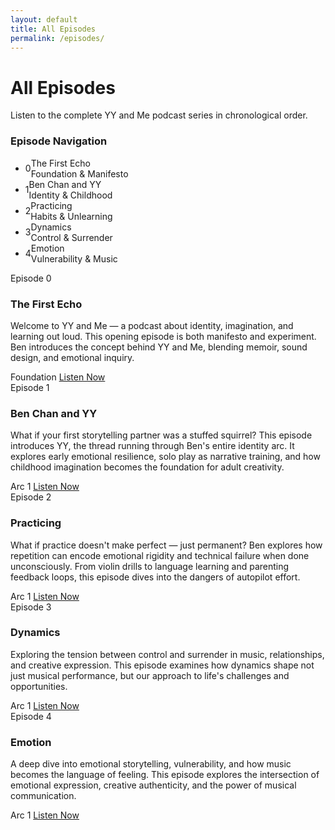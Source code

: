 ```yaml
---
layout: default
title: All Episodes
permalink: /episodes/
---
```


<div class="hero">
  <h1>All Episodes</h1>
  <p>Listen to the complete YY and Me podcast series in chronological order.</p>
</div>

<div class="episode-navigation">
  <h3 class="nav-title">Episode Navigation</h3>
  <ul class="episode-nav-list">
    <li class="episode-nav-item">
      <a href="/episodes/the-first-echo/" style="display: flex; align-items: center; width: 100%; text-decoration: none;">
        <div class="episode-nav-number">0</div>
        <div class="episode-nav-content">
          <div class="episode-nav-title">The First Echo</div>
          <div class="episode-nav-subtitle">Foundation & Manifesto</div>
        </div>
      </a>
    </li>
    <li class="episode-nav-item">
      <a href="/episodes/ben-chan-and-yy/" style="display: flex; align-items: center; width: 100%; text-decoration: none;">
        <div class="episode-nav-number">1</div>
        <div class="episode-nav-content">
          <div class="episode-nav-title">Ben Chan and YY</div>
          <div class="episode-nav-subtitle">Identity & Childhood</div>
        </div>
      </a>
    </li>
    <li class="episode-nav-item">
      <a href="/episodes/practicing/" style="display: flex; align-items: center; width: 100%; text-decoration: none;">
        <div class="episode-nav-number">2</div>
        <div class="episode-nav-content">
          <div class="episode-nav-title">Practicing</div>
          <div class="episode-nav-subtitle">Habits & Unlearning</div>
        </div>
      </a>
    </li>
    <li class="episode-nav-item">
      <a href="/episodes/dynamics/" style="display: flex; align-items: center; width: 100%; text-decoration: none;">
        <div class="episode-nav-number">3</div>
        <div class="episode-nav-content">
          <div class="episode-nav-title">Dynamics</div>
          <div class="episode-nav-subtitle">Control & Surrender</div>
        </div>
      </a>
    </li>
    <li class="episode-nav-item">
      <a href="/episodes/emotion/" style="display: flex; align-items: center; width: 100%; text-decoration: none;">
        <div class="episode-nav-number">4</div>
        <div class="episode-nav-content">
          <div class="episode-nav-title">Emotion</div>
          <div class="episode-nav-subtitle">Vulnerability & Music</div>
        </div>
      </a>
    </li>
  </ul>
</div>

<div class="episodes-grid">
  <div class="episode-card">
    <div class="episode-number">Episode 0</div>
    <h3 class="episode-title">The First Echo</h3>
    <p class="episode-description">Welcome to YY and Me — a podcast about identity, imagination, and learning out loud. This opening episode is both manifesto and experiment. Ben introduces the concept behind YY and Me, blending memoir, sound design, and emotional inquiry.</p>
    <div class="episode-meta">
      <span class="episode-date">Foundation</span>
      <a href="/episodes/the-first-echo/" class="listen-button">Listen Now</a>
    </div>
  </div>

  <div class="episode-card">
    <div class="episode-number">Episode 1</div>
    <h3 class="episode-title">Ben Chan and YY</h3>
    <p class="episode-description">What if your first storytelling partner was a stuffed squirrel? This episode introduces YY, the thread running through Ben's entire identity arc. It explores early emotional resilience, solo play as narrative training, and how childhood imagination becomes the foundation for adult creativity.</p>
    <div class="episode-meta">
      <span class="episode-date">Arc 1</span>
      <a href="/episodes/ben-chan-and-yy/" class="listen-button">Listen Now</a>
    </div>
  </div>

  <div class="episode-card">
    <div class="episode-number">Episode 2</div>
    <h3 class="episode-title">Practicing</h3>
    <p class="episode-description">What if practice doesn't make perfect — just permanent? Ben explores how repetition can encode emotional rigidity and technical failure when done unconsciously. From violin drills to language learning and parenting feedback loops, this episode dives into the dangers of autopilot effort.</p>
    <div class="episode-meta">
      <span class="episode-date">Arc 1</span>
      <a href="/episodes/practicing/" class="listen-button">Listen Now</a>
    </div>
  </div>

  <div class="episode-card">
    <div class="episode-number">Episode 3</div>
    <h3 class="episode-title">Dynamics</h3>
    <p class="episode-description">Exploring the tension between control and surrender in music, relationships, and creative expression. This episode examines how dynamics shape not just musical performance, but our approach to life's challenges and opportunities.</p>
    <div class="episode-meta">
      <span class="episode-date">Arc 1</span>
      <a href="/episodes/dynamics/" class="listen-button">Listen Now</a>
    </div>
  </div>

  <div class="episode-card">
    <div class="episode-number">Episode 4</div>
    <h3 class="episode-title">Emotion</h3>
    <p class="episode-description">A deep dive into emotional storytelling, vulnerability, and how music becomes the language of feeling. This episode explores the intersection of emotional expression, creative authenticity, and the power of musical communication.</p>
    <div class="episode-meta">
      <span class="episode-date">Arc 1</span>
      <a href="/episodes/emotion/" class="listen-button">Listen Now</a>
    </div>
  </div>
</div> 